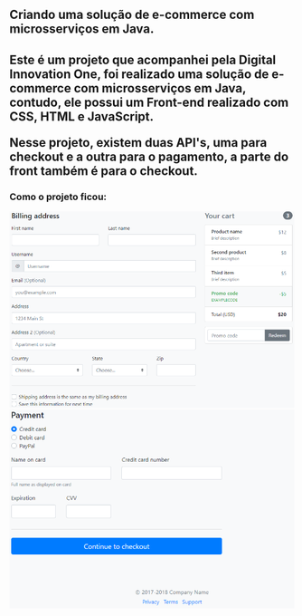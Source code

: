 <h2>Criando uma solução de e-commerce com microsserviços em Java.<h2>

 Este é um projeto que acompanhei pela Digital Innovation One, foi realizado uma solução de e-commerce com microsserviços em Java, contudo, ele possui um Front-end realizado com CSS, HTML e JavaScript.

Nesse projeto, existem duas API's, uma para checkout e a outra para o pagamento, a parte do front também é para o checkout.



<h3>Como o projeto ficou:</h3>

<img src="./github img/img1.png">



<img src="./github img/img2.png">



